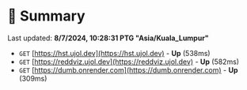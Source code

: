 # 📖 Summary
Last updated: **8/7/2024, 10:28:31 PTG "Asia/Kuala_Lumpur"**

- `GET` [https://hst.ujol.dev](https://hst.ujol.dev) - **Up** (538ms)
- `GET` [https://reddviz.ujol.dev](https://reddviz.ujol.dev) - **Up** (582ms)
- `GET` [https://dumb.onrender.com](https://dumb.onrender.com) - **Up** (309ms)
